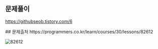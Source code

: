 ## 문제풀이
https://githubseob.tistory.com/6

</b>
## 문제출처
https://programmers.co.kr/learn/courses/30/lessons/82612


![82612](https://user-images.githubusercontent.com/83795383/128044707-9e6fc96b-8d95-47da-a3ee-2b52130ab931.jpg)
